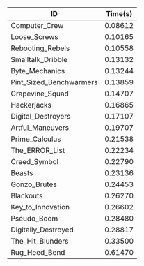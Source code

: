 |ID|Time(s)|
|-|-|
|Computer_Crew|0.08612|
|Loose_Screws|0.10165|
|Rebooting_Rebels|0.10558|
|Smalltalk_Dribble|0.13132|
|Byte_Mechanics|0.13244|
|Pint_Sized_Benchwarmers|0.13859|
|Grapevine_Squad|0.14707|
|Hackerjacks|0.16865|
|Digital_Destroyers|0.17107|
|Artful_Maneuvers|0.19707|
|Prime_Calculus|0.21538|
|The_ERROR_List|0.22234|
|Creed_Symbol|0.22790|
|Beasts|0.23136|
|Gonzo_Brutes|0.24453|
|Blackouts|0.26270|
|Key_to_Innovation|0.26602|
|Pseudo_Boom|0.28480|
|Digitally_Destroyed|0.28817|
|The_Hit_Blunders|0.33500|
|Rug_Heed_Bend|0.61470|

